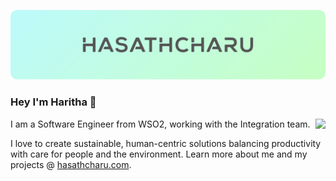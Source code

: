 <a href="https://hasathcharu.com"><img src="https://raw.githubusercontent.com/hasathcharu/hasathcharu/main/assets/cover-new.svg" /></a>

### Hey I'm Haritha 👋
<img src="https://github-readme-stats.vercel.app/api?username=hasathcharu&show_icons=true&theme=vue&hide=stars&hide_border=true&hide_title=true&hide_rank=true" align="right"/>

I am a Software Engineer from WSO2, working with the Integration team.

I love to create sustainable, human-centric solutions balancing productivity with care for people and the environment.
Learn more about me and my projects @ [hasathcharu.com](https://hasathcharu.com).
